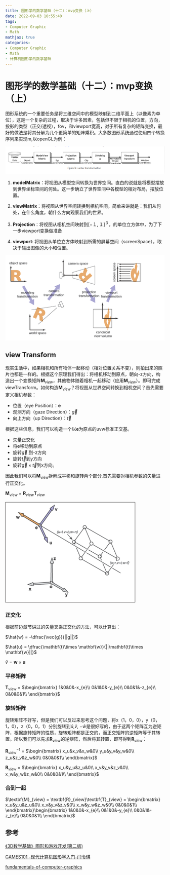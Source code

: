 ```yaml
---
title: 图形学的数学基础（十二）：mvp变换（上）
date: 2022-09-03 10:55:40
tags:
- Computer Graphic
- Math
mathjax: true
categories:
- Computer Graphic
- Math
- 计算机图形学的数学基础
---
```


# 图形学的数学基础（十二）：mvp变换（上）
图形系统的一个重要任务是将三维空间中的模型映射到二维平面上（以像素为单位），这是一个复杂的过程，取决于许多因素，包括但不限于相机的位置，方向，投影的类型（正交/透视），fov，和viewport宽高，对于所有复杂的矩阵变换，最好的做法是将其分解为几个更简单的矩阵乘积。大多数图形系统通过使用四个转换序列来实现m,以openGL为例：

![mvp变换](图形学的数学基础（十一）：mvp变换/1.png)

1. **modelMatrix**：将视图从模型空间转换为世界空间。直白的说就是将模型摆放到世界坐标空间的何处。这一步确立了世界空间中各模型的相对布局，摆放位置。
   
2. **viewMatrix**：将视图从世界空间转换到相机空间。简单来讲就是：我们从何处，在什么角度，朝什么方向观察我们的世界。
   
3. **Projection**：将视图从相机空间映射到$[-１,１]^３$，的单位立方体中，为了下一步viewport变换做准备
   
4. **viewport**: 将视图从单位立方体映射到所需的屏幕空间（screenSpace），取决于输出图像的大小和位置。
   

![mvp变换](图形学的数学基础（十一）：mvp变换/2.png)

## view Transform

现实生活中，如果相机和所有物体一起移动（相对位置关系不变），则拍出来的照片也都是一样的。根据这个原理我们得出：将相机移动到原点，朝向-z方向，构造出一个变换矩阵$\textbf{M}_{view}$，其他物体随着相机一起移动（应用$\textbf{M}_{view}$）。即可完成viewTransform。如何构造$\textbf{M}_{view}$？将视图从世界空间转换到相机空间？首先需要定义相机参数：

- 位置（eye Position）：$\mathbf{e}$
- 观测方向（gaze Direction）：$\vec{g}$
- 向上方向（up Direction）：$\vec{t}$

根据这些信息，我们可以构造一个以$\mathbf{e}$为原点的uvw标准正交基。

- 矢量正交化
- 将$\mathbf{e}$移动到原点
- 旋转$\vec{g}$ 到-z方向
- 旋转$\vec{t}$到y方向
- 旋转$\vec{g}\times \vec{t}$到x方向。
  
因此我们可以将$\textbf{M}_{view}$拆解成平移和旋转两个部分.首先需要对相机参数的矢量进行正交化。

$\textbf{M}_{view}$ = $\textbf{R}_{view}$$\textbf{T}_{view}$

![mvp变换](图形学的数学基础（十一）：mvp变换/3.png)

### 正交化

根据前边章节讲过的矢量叉乘正交化的方法，可以计算出：

$\hat{w} = -\dfrac{\vec{g}}{||g||}$

$\hat{u} = \dfrac{\mathbf{t}\times \mathbf{w}}{||\mathbf{t}\times \mathbf{w}||}$

$\hat{v} = \mathbf{w}\times \mathbf{u}$

### 平移矩阵

$\textbf{T}_{view}$ = $\begin{bmatrix}
    1&0&0&-x_{e}\\ 
    0&1&0&-y_{e}\\ 
    0&0&1&-z_{e}\\ 
    0&0&0&1\\ 
\end{bmatrix}$


### 旋转矩阵

旋转矩阵不好写，但是我们可以反过来思考这个问题，将x（1，0，0），y（0，1，0），z（0，0，1）分别旋转到$\hat{u}$,$\hat{v}$, $-\hat{w}$是很好写的，由于这两个矩阵互为逆矩阵，根据旋转矩阵的性质，旋转矩阵都是正交的，而正交矩阵的逆矩阵等于其转置。所以我们可以先求$\textbf{R}_{view}$的逆矩阵，然后将其转置，即可得到$\textbf{R}_{view}$：

$\textbf{R}_{view}^{-1}$ = $\begin{bmatrix}
    x_u&x_v&x_w&0\\ 
    y_u&y_v&y_w&0\\ 
    z_u&z_v&z_w&0\\ 
    0&0&0&1\\ 
\end{bmatrix}$


$\textbf{R}_{view}$ = $\begin{bmatrix}
    x_u&y_u&z_u&0\\ 
    x_v&y_v&z_v&0\\ 
    x_w&y_w&z_w&0\\ 
    0&0&0&1\\ 
\end{bmatrix}$

### 合到一起

$\textbf{M}_{view} = \textbf{R}_{view}\textbf{T}_{view} = \begin{bmatrix}
    x_u&y_u&z_u&0\\ 
    x_v&y_v&z_v&0\\ 
    x_w&y_w&z_w&0\\ 
    0&0&0&1\\ 
\end{bmatrix}\begin{bmatrix}
    1&0&0&-x_{e}\\ 
    0&1&0&-y_{e}\\ 
    0&0&1&-z_{e}\\ 
    0&0&0&1\\ 
\end{bmatrix}$


## 参考
[《3D数学基础》图形和游戏开发(第二版)](https://item.jd.com/12659881.html)

[GAMES101 -现代计算机图形学入门-闫令琪](https://www.bilibili.com/video/BV1X7411F744?p=2&vd_source=b3b87210888ec87be647603921054a36)

[fundamentals-of-computer-graphics](https://item.jd.com/10037953813770.html)













